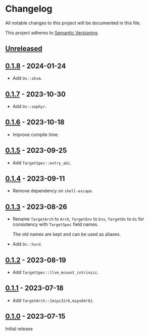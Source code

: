 # Changelog

All notable changes to this project will be documented in this file.

This project adheres to [Semantic Versioning](https://semver.org).

<!--
Note: In this file, do not use the hard wrap in the middle of a sentence for compatibility with GitHub comment style markdown rendering.
-->

## [Unreleased]

## [0.1.8] - 2024-01-24

- Add `Os::zkvm`.

## [0.1.7] - 2023-10-30

- Add `Os::zephyr`.

## [0.1.6] - 2023-10-18

- Improve compile time.

## [0.1.5] - 2023-09-25

- Add `TargetSpec::entry_abi`.

## [0.1.4] - 2023-09-11

- Remove dependency on `shell-escape`.

## [0.1.3] - 2023-08-26

- Rename `TargetArch` to `Arch`, `TargetEnv` to `Env`, `TargetOs` to `Os` for consistency with `TargetSpec` field names.

  The old names are kept and can be used as aliases.

- Add `Os::hurd`.

## [0.1.2] - 2023-08-19

- Add `TargetSpec::llvm_mcount_intrinsic`.

## [0.1.1] - 2023-07-18

- Add `TargetArch::{mips32r6,mips64r6}`.

## [0.1.0] - 2023-07-15

Initial release

[Unreleased]: https://github.com/taiki-e/target-spec-json/compare/v0.1.8...HEAD
[0.1.8]: https://github.com/taiki-e/target-spec-json/compare/v0.1.7...v0.1.8
[0.1.7]: https://github.com/taiki-e/target-spec-json/compare/v0.1.6...v0.1.7
[0.1.6]: https://github.com/taiki-e/target-spec-json/compare/v0.1.5...v0.1.6
[0.1.5]: https://github.com/taiki-e/target-spec-json/compare/v0.1.4...v0.1.5
[0.1.4]: https://github.com/taiki-e/target-spec-json/compare/v0.1.3...v0.1.4
[0.1.3]: https://github.com/taiki-e/target-spec-json/compare/v0.1.2...v0.1.3
[0.1.2]: https://github.com/taiki-e/target-spec-json/compare/v0.1.1...v0.1.2
[0.1.1]: https://github.com/taiki-e/target-spec-json/compare/v0.1.0...v0.1.1
[0.1.0]: https://github.com/taiki-e/target-spec-json/releases/tag/v0.1.0
